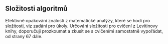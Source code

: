 ## Složitosti algoritmů
Efektivně opakování znalostí z matematické analýzy, které se hodí pro složitosti, viz zadání pro úkoly.
Určování složitosti pro cvičení z Levitinovy knihy, doporučuji prozkoumat a zkusit se s cvičeními samostatně vypořádat, od strany 67 dále.
